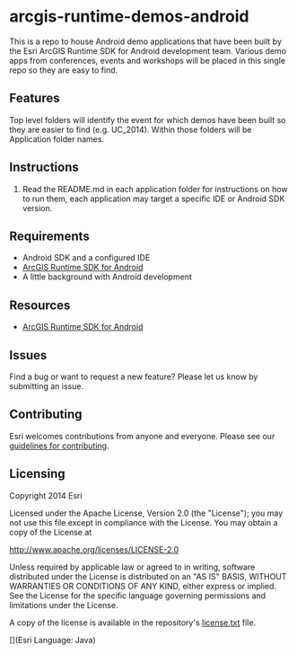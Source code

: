 # arcgis-runtime-demos-android

This is a repo to house Android demo applications that have been built by the Esri ArcGIS Runtime SDK for Android development team. Various demo apps from conferences, events and workshops will be placed in this single repo so they are easy to find.

## Features
Top level folders will identify the event for which demos have been built so they are easier to find (e.g. UC_2014). Within those folders will be Application folder names.

## Instructions

1.	Read the README.md in each application folder for instructions on how to run them, each application may target a specific IDE or Android SDK version.

## Requirements

* Android SDK and a configured IDE
* [ArcGIS Runtime SDK for Android](https://developers.arcgis.com/android/)
* A little background with Android development

## Resources

* [ArcGIS Runtime SDK for Android](https://developers.arcgis.com/android/)

## Issues

Find a bug or want to request a new feature?  Please let us know by submitting an issue.

## Contributing

Esri welcomes contributions from anyone and everyone. Please see our [guidelines for contributing](https://github.com/esri/contributing).

## Licensing
Copyright 2014 Esri

Licensed under the Apache License, Version 2.0 (the "License");
you may not use this file except in compliance with the License.
You may obtain a copy of the License at

   http://www.apache.org/licenses/LICENSE-2.0

Unless required by applicable law or agreed to in writing, software
distributed under the License is distributed on an "AS IS" BASIS,
WITHOUT WARRANTIES OR CONDITIONS OF ANY KIND, either express or implied.
See the License for the specific language governing permissions and
limitations under the License.

A copy of the license is available in the repository's [license.txt](license.txt) file.


[](Esri Language: Java)
